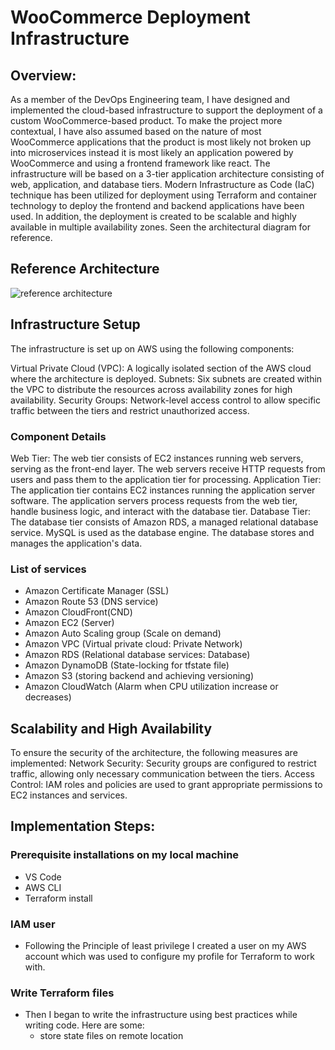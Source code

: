 # WooCommerce Deployment Infrastructure

## Overview:
As a member of the DevOps Engineering team, I have designed and implemented the cloud-based infrastructure to support the deployment of a custom WooCommerce-based product. To make the project more contextual, I have also assumed based on the nature of most WooCommerce applications that the product is most likely not broken up into microservices instead it is most likely an application powered by WooCommerce and using a frontend framework like react. 
The infrastructure will be based on a 3-tier application architecture consisting of web, application, and database tiers. Modern Infrastructure as Code (IaC) technique has been utilized for deployment using Terraform and container technology to deploy the frontend and backend applications have been used. In addition, the deployment is created to be scalable and highly available in multiple availability zones. Seen the architectural diagram for reference. 

## Reference Architecture
![reference architecture](https://github.com/EmmanuelMoshood/BMO-deployment/assets/100259567/f5c6b1ca-27c0-413a-99e0-7a632ee4bbd8)


## Infrastructure Setup
The infrastructure is set up on AWS using the following components:

Virtual Private Cloud (VPC): A logically isolated section of the AWS cloud where the architecture is deployed.
Subnets: Six subnets are created within the VPC to distribute the resources across availability zones for high availability.
Security Groups: Network-level access control to allow specific traffic between the tiers and restrict unauthorized access.

### Component Details
Web Tier:
The web tier consists of EC2 instances running web servers, serving as the front-end layer.
The web servers receive HTTP requests from users and pass them to the application tier for processing.
Application Tier:
The application tier contains EC2 instances running the application server software.
The application servers process requests from the web tier, handle business logic, and interact with the database tier.
Database Tier:
The database tier consists of Amazon RDS, a managed relational database service.
MySQL is used as the database engine.
The database stores and manages the application's data.

### List of services
- Amazon Certificate Manager (SSL)
- Amazon Route 53 (DNS service)
- Amazon CloudFront(CND)
- Amazon EC2 (Server)
- Amazon Auto Scaling group (Scale on demand)
- Amazon VPC (Virtual private cloud: Private Network)
- Amazon RDS (Relational database services: Database)
- Amazon DynamoDB (State-locking for tfstate file)
- Amazon S3 (storing backend and achieving versioning)
- Amazon CloudWatch (Alarm when CPU utilization increase or decreases)

## Scalability and High Availability
To ensure the security of the architecture, the following measures are implemented:
Network Security: Security groups are configured to restrict traffic, allowing only necessary communication between the tiers.
Access Control: IAM roles and policies are used to grant appropriate permissions to EC2 instances and services.

## Implementation Steps: 
### Prerequisite installations on my local machine
- VS Code
- AWS CLI
- Terraform install

### IAM user
- Following the Principle of least privilege I created a user on my AWS account which was used to configure my profile for Terraform to work with.

### Write Terraform files
- Then I began to write the infrastructure using best practices while writing code. Here are some:
  - store state files on remote location


